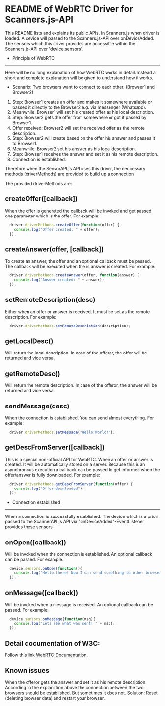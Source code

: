 README of WebRTC Driver for Scanners.js-API
===========================================

This README lists and explains its public APIs.
In Scanners.js when driver is loaded. A device will passed to the Scanners.js-API over onDeviceAdded.
The sensors which this driver provides are accessible within the Scanners.js-API over 'device.sensors'.

* Principle of WebRTC
----------------------
Here will be no long explanation of how WebRTC works in detail. Instead a short and complete explanation will be given to understand how it works.

* Scenario: Two browsers want to connect to each other. (Browser1 and Browser2)

1. Step: Browser1 creates an offer and makes it somewhere available or passed it directly to the Browser2 e.g. via messenger (Whatsapp).
  1. Meanwhile: Browser1 will set his created offer as his local description.
2. Step: Browser2 gets the offer from somewhere or got it passed by Browser1.  
  1. Offer received: Browser2 will set the received offer as the remote description.
3. Step: Browser2 will create based on the offer his answer and passes it to Browser1.
  1. Meanwhile: Browser2 set his answer as his local description.
4. Step: Browser1 receives the answer and set it as his remote description.
5. Connection is established.

Therefore when the SensorAPI.js API uses this driver, the neccessary methods (driverMethods)
are provided to build up a connection

The provided driverMethods are:

createOffer([callback])
-----------------------
When the offer is generated the callback will be invoked and get passed one
parameter which is the offer.
For example:
```javascript
  driver.driverMethods.createOffer(function(offer) {
    console.log("Offer created: " + offer);
  });
```

createAnswer(offer, [callback])
-----------------------
To create an answer, the offer and an optional callback must be passed.
The callback will be executed when the is answer is created.
For example:
```javascript
  driver.driverMethods.createAnswer(offer, function(answer) {
    console.log("Answer created: " + answer);
  });
```

setRemoteDescription(desc)
-----------------------
Either when an offer or answer is received. It must be set as the remote
description.
For example:
```javascript
  driver.driverMethods.setRemoteDescription(description);
```

getLocalDesc()
----------------
Will return the local description. In case of the offeror, the offer will be
returned and vice versa.

getRemoteDesc()
----------------
Will return the remote description. In case of the offeror, the answer will be
returned and vice versa.

sendMessage(desc)
-----------------------
When the connection is established. You can send almost everything.
For example:
```javascript
  driver.driverMethods.setMessage("Hello World!");
```


getDescFromServer([callback])
-----------------------
This is a special non-official API for WebRTC. When an offer or answer is
created. It will be automatically stored on a server. Because this is
an asynchronous execution a callback can be passed to get informed when
the offer/answer is fully downloaded.
For example:
```javascript
  driver.driverMethods.getDescFromServer(function(offer) {
    console.log("Offer downloaded");
  });
```

* Connection established
------------------------
When a connection is successfully established. The device which is a priori passed to the
ScannerAPI.js API via "onDeviceAdded"-EventListener provides these sensors

onOpen([callback])
-----------------------
Will be invoked when the connection is established. An optional callback
can be passed.
For example:
```javascript
  device.sensors.onOpen(function(){
    console.log("Hello there! Now I can send something to other browser!");
  });
```

onMessage([callback])
-----------------------
Will be invoked when a message is received. An optional callback
can be passed.
For example:
```javascript
  device.sensors.onMessage(function(msg){
    console.log("Lets see what was sent! " + msg);
  });
```


Detail documentation of W3C:
------------------------------
Follow this link [WebRTC-Documentation](http://w3c.github.io/webrtc-pc/#interface-definition).


Known issues
--------------
When the offeror gets the answer and set it as his remote description.
According to the explanation above the connection between the two browsers
should be established. But sometimes it does not.
Solution: Reset (deleting browser data) and restart your browser.
